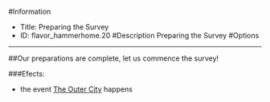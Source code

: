 #Information
 - Title: Preparing the Survey
 - ID: flavor_hammerhome.20
#Description
Preparing the Survey
#Options

___
##Our preparations are complete, let us commence the survey!

###Efects:<ul><li>the event [The Outer City](../events/the_outer_city.md) happens</li></ul>
